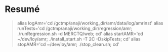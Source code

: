 # Resumé 

> alias logAmr='cd /gctmp/anaji/working_dir/amr/data/log/amrinst'
> alias runTests='cd /gctmp/anaji/working_dir/regression/amr; ./runRegression.sh -d MERCTQ/web; cd'
> alias startAMR='cd ~/dev/loy/amr; ./install_start.sh -T 2C -DskipTests; cd'
> alias stopAMR='cd ~/dev/loy/amr; ./stop_clean.sh; cd'
